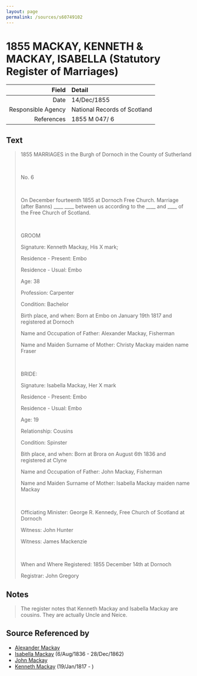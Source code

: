 ```yaml
---
layout: page
permalink: /sources/s60749102
---
```


# 1855 MACKAY, KENNETH & MACKAY, ISABELLA (Statutory Register of Marriages)

Field | Detail
---:|:---
Date | 14/Dec/1855
Responsible Agency | National Records of Scotland
References | 1855 M 047/ 6

## Text

> 1855 MARRIAGES in the Burgh of Dornoch in the County of Sutherland
>
> <br/>
>
> No. 6
>
> <br/>
>
> On December fourteenth 1855 at Dornoch Free Church. Marriage (after Banns) ____ ____ between us according to the ____ and ____ of the Free Church of Scotland.
>
> <br/>
>
> GROOM
>
> Signature: Kenneth Mackay, His X mark;
>
> Residence - Present: Embo
>
> Residence - Usual: Embo
>
> Age: 38
>
> Profession: Carpenter
>
> Condition: Bachelor
>
> Birth place, and when: Born at Embo on January 19th 1817 and registered at Dornoch
>
> Name and Occupation of Father: Alexander Mackay, Fisherman
>
> Name and Maiden Surname of Mother: Christy Mackay maiden name Fraser
>
> <br/>
>
> BRIDE:
>
> Signature:  Isabella Mackay, Her X mark
>
> Residence - Present: Embo
>
> Residence - Usual: Embo
>
> Age: 19
>
> Relationship: Cousins
>
> Condition: Spinster
>
> Bith place, and when: Born at Brora on August 6th 1836 and registered at Clyne
>
> Name and Occupation of Father: John Mackay, Fisherman
>
> Name and Maiden Surname of Mother: Isabella Mackay maiden name Mackay
>
> <br/>
>
> Officiating Minister: George R. Kennedy, Free Church of Scotland at Dornoch
>
> Witness: John Hunter
>
> Witness: James Mackenzie
>
> <br/>
>
> When and Where Registered: 1855 December 14th at Dornoch
>
> Registrar: John Gregory
>

## Notes

> The register notes that Kenneth Mackay and Isabella Mackay are cousins. They are actually Uncle and Neice.
>


## Source Referenced by

* [Alexander Mackay](../people/@28762468@-alexander-mackay-b-d.md)
* [Isabella Mackay](../people/@32127758@-isabella-mackay-b1836-8-6-d1862-12-28.md) (6/Aug/1836 - 28/Dec/1862)
* [John Mackay](../people/@69392899@-john-mackay-b-d.md)
* [Kenneth Mackay](../people/@21362348@-kenneth-mackay-b1817-1-19-d.md) (19/Jan/1817 - )
